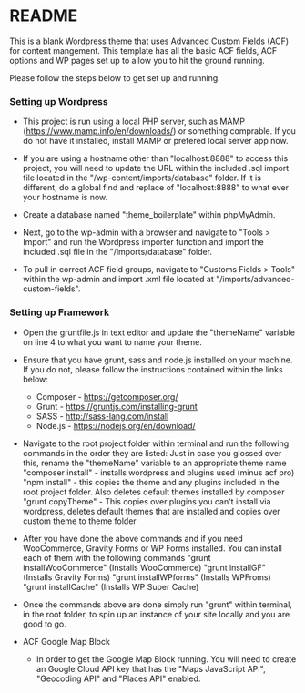 # README #

This is a blank Wordpress theme that uses Advanced Custom Fields (ACF) for content mangement. This template has all the basic ACF fields, ACF options and WP pages set up to allow you to hit the ground running.

Please follow the steps below to get set up and running.

### Setting up Wordpress ###

- This project is run using a local PHP server, such as MAMP (https://www.mamp.info/en/downloads/) or something comprable. If you do not have it installed, install MAMP or prefered local server app now.

- If you are using a hostname other than "localhost:8888" to access this project, you will need to update the URL within the included .sql import file located in the "/wp-content/imports/database" folder. If it is different, do a global find and replace of "localhost:8888" to what ever your hostname is now.

- Create a database named "theme_boilerplate" within phpMyAdmin.

- Next, go to the wp-admin with a browser and navigate to "Tools > Import" and run the Wordpress importer function and import the included .sql file in the "/imports/database" folder.

- To pull in correct ACF field groups, navigate to "Customs Fields > Tools" within the wp-admin and import .xml file located at "/imports/advanced-custom-fields".

### Setting up Framework ###

- Open the gruntfile.js in text editor and update the "themeName" variable on line 4 to what you want to name your theme.

- Ensure that you have grunt, sass and node.js installed on your machine. If you do not, please follow the instructions contained within the links below:
    - Composer - https://getcomposer.org/
    - Grunt - https://gruntjs.com/installing-grunt
    - SASS - http://sass-lang.com/install
    - Node.js - https://nodejs.org/en/download/

- Navigate to the root project folder within terminal and run the following commands in the order they are listed:
	Just in case you glossed over this, rename the "themeName" variable to an appropriate theme name
	"composer install" - installs wordpress and plugins used (minus acf pro)
	"npm install" - this copies the theme and any plugins included in the root project folder. Also deletes default themes installed by composer
	"grunt copyTheme" - This copies over plugins you can't install via wordpress, deletes default themes that are installed and copies over custom theme to theme folder

- After you have done the above commands and if you need WooCommerce, Gravity Forms or WP Forms installed. You can install each of them with the following commands
	"grunt installWooCommerce" (Installs WooCommerce)
	"grunt installGF" (Installs Gravity Forms)
	"grunt installWPforms" (Installs WPFroms)
	"grunt installCache" (Installs WP Super Cache)

- Once the commands above are done simply run "grunt" within terminal, in the root folder, to spin up an instance of your site locally and you are good to go.

- ACF Google Map Block
	- In order to get the Google Map Block running. You will need to create an Google Cloud API key that has the "Maps JavaScript API", "Geocoding API" and "Places API" enabled.